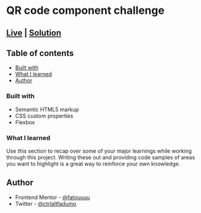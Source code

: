 # QR code component challenge  

## [Live](https://fatouuuu.github.io/QR-code-component/) | [Solution](https://www.frontendmentor.io/solutions/qr-code-component-09y4wxm7DT)

## Table of contents

- [Built with](#built-with)
- [What I learned](#what-i-learned)
- [Author](#author)

### Built with

- Semantic HTML5 markup
- CSS custom properties
- Flexbox

### What I learned

Use this section to recap over some of your major learnings while working through this project. Writing these out and providing code samples of areas you want to highlight is a great way to reinforce your own knowledge.

## Author

- Frontend Mentor - [@fatouuuu](https://www.frontendmentor.io/profile/fatouuuu)
- Twitter - [@ctrlaltfadumo](https://www.twitter.com/ctrlaltfadumo)
  